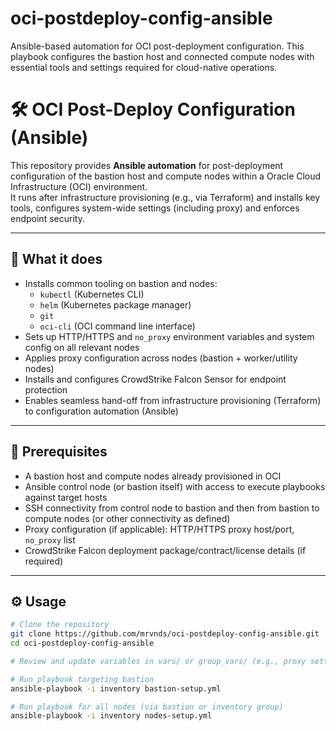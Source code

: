 # oci-postdeploy-config-ansible
Ansible-based automation for OCI post-deployment configuration. This playbook configures the bastion host and connected compute nodes with essential tools and settings required for cloud-native operations.


# 🛠️ OCI Post-Deploy Configuration (Ansible)

This repository provides **Ansible automation** for post-deployment configuration of the bastion host and compute nodes within a Oracle Cloud Infrastructure (OCI) environment.  
It runs after infrastructure provisioning (e.g., via Terraform) and installs key tools, configures system-wide settings (including proxy) and enforces endpoint security.

---

## 🚀 What it does

- Installs common tooling on bastion and nodes:
  - `kubectl` (Kubernetes CLI)
  - `helm` (Kubernetes package manager)
  - `git`
  - `oci-cli` (OCI command line interface)
- Sets up HTTP/HTTPS and `no_proxy` environment variables and system config on all relevant nodes  
- Applies proxy configuration across nodes (bastion + worker/utility nodes)  
- Installs and configures CrowdStrike Falcon Sensor for endpoint protection  
- Enables seamless hand-off from infrastructure provisioning (Terraform) to configuration automation (Ansible)

---

## 🔧 Prerequisites

- A bastion host and compute nodes already provisioned in OCI  
- Ansible control node (or bastion itself) with access to execute playbooks against target hosts  
- SSH connectivity from control node to bastion and then from bastion to compute nodes (or other connectivity as defined)  
- Proxy configuration (if applicable): HTTP/HTTPS proxy host/port, `no_proxy` list  
- CrowdStrike Falcon deployment package/contract/license details (if required)  

---

## ⚙️ Usage

```bash
# Clone the repository
git clone https://github.com/mrvnds/oci-postdeploy-config-ansible.git
cd oci-postdeploy-config-ansible

# Review and update variables in vars/ or group_vars/ (e.g., proxy settings, target hosts, CrowdStrike parameters)

# Run playbook targeting bastion
ansible-playbook -i inventory bastion-setup.yml

# Run playbook for all nodes (via bastion or inventory group)
ansible-playbook -i inventory nodes-setup.yml